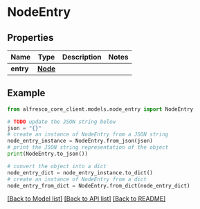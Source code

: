 # NodeEntry


## Properties

Name | Type | Description | Notes
------------ | ------------- | ------------- | -------------
**entry** | [**Node**](Node.md) |  | 

## Example

```python
from alfresco_core_client.models.node_entry import NodeEntry

# TODO update the JSON string below
json = "{}"
# create an instance of NodeEntry from a JSON string
node_entry_instance = NodeEntry.from_json(json)
# print the JSON string representation of the object
print(NodeEntry.to_json())

# convert the object into a dict
node_entry_dict = node_entry_instance.to_dict()
# create an instance of NodeEntry from a dict
node_entry_from_dict = NodeEntry.from_dict(node_entry_dict)
```
[[Back to Model list]](../README.md#documentation-for-models) [[Back to API list]](../README.md#documentation-for-api-endpoints) [[Back to README]](../README.md)


